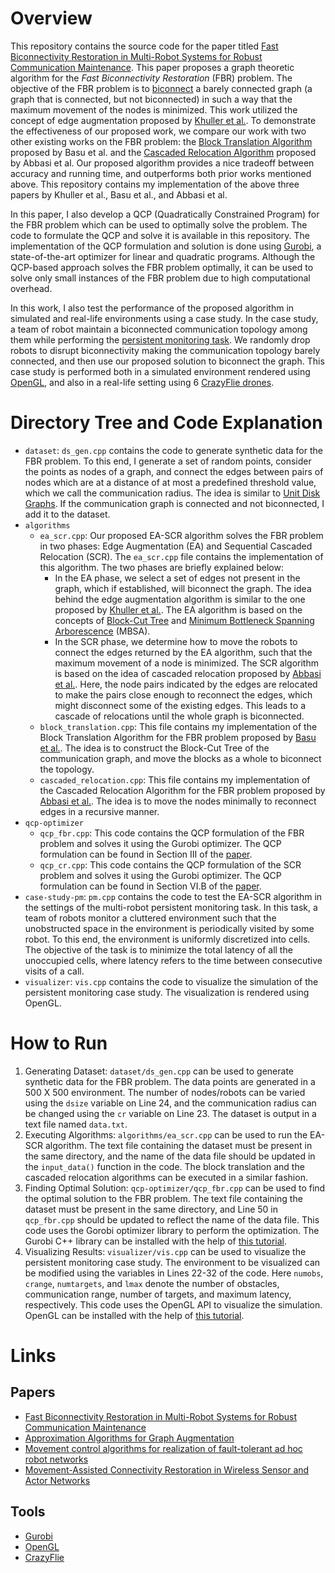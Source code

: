 # Overview
This repository contains the source code for the paper titled [Fast Biconnectivity Restoration in Multi-Robot Systems for Robust Communication Maintenance](https://arxiv.org/pdf/2011.00685.pdf). This paper proposes a graph theoretic algorithm for the _Fast Biconnectivity Restoration_ (FBR) problem. The objective of the FBR problem is to [biconnect](https://en.wikipedia.org/wiki/Biconnected_graph) a barely connected graph (a graph that is connected, but not biconnected) in such a way that the maximum movement of the nodes is minimized. This work utilized the concept of edge augmentation proposed by [Khuller et al.](https://www.sciencedirect.com/science/article/abs/pii/S0196677483710102). To demonstrate the effectiveness of our proposed work, we compare our work with two other existing works on the FBR problem: the [Block Translation Algorithm](https://ieeexplore.ieee.org/document/1316760) proposed by Basu et al. and the [Cascaded Relocation Algorithm](https://ieeexplore.ieee.org/document/4689552) proposed by Abbasi et al. Our proposed algorithm provides a nice tradeoff between accuracy and running time, and outperforms both prior works mentioned above. This repository contains my implementation of the above three papers by Khuller et al., Basu et al., and Abbasi et al.

In this paper, I also develop a QCP (Quadratically Constrained Program) for the FBR problem which can be used to optimally solve the problem. The code to formulate the QCP and solve it is available in this repository. The implementation of the QCP formulation and solution is done using [Gurobi](https://www.gurobi.com/solutions/gurobi-optimizer), a state-of-the-art optimizer for linear and quadratic programs. Although the QCP-based approach solves the FBR problem optimally, it can be used to solve only small instances of the FBR problem due to high computational overhead.

In this work, I also test the performance of the proposed algorithm in simulated and real-life environments using a case study. In the case study, a team of robot maintain a biconnected communication topology among them while performing the [persistent monitoring task](https://ieeexplore.ieee.org/abstract/document/8815211). We randomly drop robots to disrupt biconnectivity making the communication topology barely connected, and then use our proposed solution to biconnect the graph. This case study is performed both in a simulated environment rendered using [OpenGL](https://open.gl/), and also in a real-life setting using 6 [CrazyFlie drones](https://www.bitcraze.io/products/crazyflie-2-1/).

# Directory Tree and Code Explanation

* `dataset`: `ds_gen.cpp` contains the code to generate synthetic data for the FBR problem. To this end, I generate a set of random points, consider the points as nodes of a graph, and connect the edges between pairs of nodes which are at a distance of at most a predefined threshold value, which we call the communication radius. The idea is similar to [Unit Disk Graphs](https://en.wikipedia.org/wiki/Unit_disk_graph). If the communication graph is connected and not biconnected, I add it to the dataset. 
* `algorithms`
  * `ea_scr.cpp`: Our proposed EA-SCR algorithm solves the FBR problem in two phases: Edge Augmentation (EA) and Sequential Cascaded Relocation (SCR). The `ea_scr.cpp` file contains the implementation of this algorithm. The two phases are briefly explained below:
    * In the EA phase, we select a set of edges not present in the graph, which if established, will biconnect the graph. The idea behind the edge augmentation algorithm is similar to the one proposed by [Khuller et al.](https://www.sciencedirect.com/science/article/abs/pii/S0196677483710102). The EA algorithm is based on the concepts of [Block-Cut Tree](https://en.wikipedia.org/wiki/Biconnected_component) and [Minimum Bottleneck Spanning Arborescence](https://en.wikipedia.org/wiki/Minimum_bottleneck_spanning_tree) (MBSA).
    * In the SCR phase, we determine how to move the robots to connect the edges returned by the EA algorithm, such that the maximum movement of a node is minimized. The SCR algorithm is based on the idea of cascaded relocation proposed by [Abbasi et al.](https://ieeexplore.ieee.org/document/4689552). Here, the node pairs indicated by the edges are relocated to make the pairs close enough to reconnect the edges, which might disconnect some of the existing edges. This leads to a cascade of relocations until the whole graph is biconnected.
  * `block_translation.cpp`: This file contains my implementation of the Block Translation Algorithm for the FBR problem proposed by [Basu et al.](https://ieeexplore.ieee.org/document/1316760). The idea is to construct the Block-Cut Tree of the communication graph, and move the blocks as a whole to biconnect the topology. 
  * `cascaded_relocation.cpp`: This file contains my implementation of the Cascaded Relocation Algorithm for the FBR problem proposed by [Abbasi et al.](https://ieeexplore.ieee.org/document/4689552). The idea is to move the nodes minimally to reconnect edges in a recursive manner.
* `qcp-optimizer`
  * `qcp_fbr.cpp`: This code contains the QCP formulation of the FBR problem and solves it using the Gurobi optimizer. The QCP formulation can be found in Section III of the [paper](https://arxiv.org/pdf/2011.00685.pdf). 
  * `qcp_cr.cpp`: This code contains the QCP formulation of the SCR problem and solves it using the Gurobi optimizer. The QCP formulation can be found in Section VI.B of the [paper](https://arxiv.org/pdf/2011.00685.pdf).
* `case-study-pm`: `pm.cpp` contains the code to test the EA-SCR algorithm in the settings of the multi-robot persistent monitoring task. In this task, a team of robots monitor a cluttered environment such that the unobstructed space in the environment is periodically visited by some robot. To this end, the environment is uniformly discretized into cells. The objective of the task is to minimize the total latency of all the unoccupied cells, where latency refers to the time between consecutive visits of a call.
* `visualizer`: `vis.cpp` contains the code to visualize the simulation of the persistent monitoring case study. The visualization is rendered using OpenGL.


# How to Run

1. Generating Dataset: `dataset/ds_gen.cpp` can be used to generate synthetic data for the FBR problem. The data points are generated in a 500 X 500 environment. The number of nodes/robots can be varied using the `dsize` variable on Line 24, and the communication radius can be changed using the `cr` variable on Line 23. The dataset is output in a text file named `data.txt`.
2. Executing Algorithms: `algorithms/ea_scr.cpp` can be used to run the EA-SCR algorithm. The text file containing the dataset must be present in the same directory, and the name of the data file should be updated in the `input_data()` function in the code. The block translation and the cascaded relocation algorithms can be executed in a similar fashion.
3. Finding Optimal Solution: `qcp-optimizer/qcp_fbr.cpp` can be used to find the optimal solution to the FBR problem. The text file containing the dataset must be present in the same directory, and Line 50 in `qcp_fbr.cpp` should be updated to reflect the name of the data file. This code uses the Gorobi optimizer library to perform the optimization. The Gurobi C++ library can be installed with the help of [this tutorial](https://support.gurobi.com/hc/en-us/community/posts/360050201071-How-to-install-gurobi-in-C-Interface).
4. Visualizing Results: `visualizer/vis.cpp` can be used to visualize the persistent monitoring case study. The environment to be visualized can be modified using the variables in Lines 22-32 of the code. Here `numobs`, `crange`, `numtargets`, and `lmax` denote the number of obstacles, communication range, number of targets, and maximum latency, respectively. This code uses the OpenGL API to visualize the simulation. OpenGL can be installed with the help of [this tutorial](https://www.opengl-tutorial.org/beginners-tutorials/tutorial-1-opening-a-window/).


# Links

## Papers
* [Fast Biconnectivity Restoration in Multi-Robot Systems for Robust Communication Maintenance](https://arxiv.org/pdf/2011.00685.pdf)
* [Approximation Algorithms for Graph Augmentation](https://www.sciencedirect.com/science/article/abs/pii/S0196677483710102)
* [Movement control algorithms for realization of fault-tolerant ad hoc robot networks](https://ieeexplore.ieee.org/document/1316760)
* [Movement-Assisted Connectivity Restoration in Wireless Sensor and Actor Networks](https://ieeexplore.ieee.org/document/4689552)

## Tools
* [Gurobi](https://www.gurobi.com/solutions/gurobi-optimizer)
* [OpenGL](https://open.gl/)
* [CrazyFlie](https://www.bitcraze.io/products/crazyflie-2-1/)

